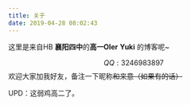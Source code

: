 ```yaml
---
title: 关于
date: 2019-04-28 08:02:43
---
```


这里是来自HB **襄阳四中**的**高一OIer** **Yuki** 的博客呢~

$$QQ:3246983897$$ 欢迎大家加我好友，备注一下昵称~~和来意（如果有的话）~~

UPD：这弱鸡高二了。

